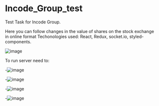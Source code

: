 # Incode_Group_test

Test Task for Incode Group.

Here you can follow changes in the value of shares on the stock exchange in online format
Techonologies used: React, Redux, socket.io, styled-components. 

![image](https://github.com/KaterynaKarabanova/Incode_Group_test/assets/135024704/cad2e11a-84ef-4eb1-bfcd-99ede17703ab)

To run server need to:

-![image](https://github.com/KaterynaKarabanova/Incode_Group_test/assets/135024704/ae736af1-49c7-4e55-b790-311a1703f25e)


-![image](https://github.com/KaterynaKarabanova/Incode_Group_test/assets/135024704/fab9b4f6-d784-4bf6-a9f3-c4f0d3fd109f)


-![image](https://github.com/KaterynaKarabanova/Incode_Group_test/assets/135024704/5afcdf74-dfdd-4846-bed2-9a7acfd306bc)

-![image](https://github.com/KaterynaKarabanova/Incode_Group_test/assets/135024704/e6e3a89e-5969-41cf-8cc1-dea523504f2d)


